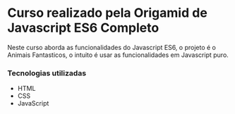 # Curso realizado pela Origamid de Javascript ES6 Completo
Neste curso aborda as funcionalidades do Javascript ES6, o projeto é o Animais Fantasticos, o intuito é usar as funcionalidades em Javascript puro.

### Tecnologias utilizadas
- HTML
- CSS
- JavaScript
